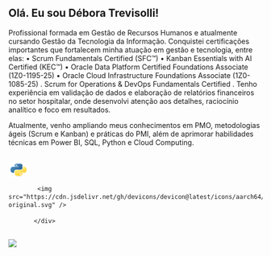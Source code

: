 ## Olá. Eu sou Débora Trevisolli! 

Profissional formada em Gestão de Recursos Humanos e atualmente cursando Gestão da Tecnologia da Informação.
Conquistei certificações importantes que fortalecem minha atuação em gestão e tecnologia, entre elas:
• Scrum Fundamentals Certified (SFC™)
• Kanban Essentials with AI Certified (KEC™)
• Oracle Data Platform Certified Foundations Associate (1Z0-1195-25)
• Oracle Cloud Infrastructure Foundations Associate (1Z0-1085-25)
. Scrum for Operations & DevOps Fundamentals Certified
.
Tenho experiência em validação de dados e elaboração de relatórios financeiros no setor hospitalar, onde desenvolvi atenção aos detalhes, raciocínio analítico e foco em resultados.

Atualmente, venho ampliando meus conhecimentos em PMO, metodologias ágeis (Scrum e Kanban) e práticas do PMI, além de aprimorar habilidades técnicas em Power BI, SQL, Python e Cloud Computing.

<div style="display: inline_block"><br>
           <img align="center" alt="Debora-Python" height="30" width="40" src="https://raw.githubusercontent.com/devicons/devicon/master/icons/python/python-original.svg">
           
            <img src="https://cdn.jsdelivr.net/gh/devicons/devicon@latest/icons/aarch64/aarch64-original.svg" />
          
           </div>
  
##

<div>
 
  <a href="https://www.linkedin.com/in/debora-trevisolli-roncardi" target="_blank"><img src="https://img.shields.io/badge/-LinkedIn-%230077B5?style=for-the-badge&logo=linkedin&logoColor=white" target="_blank"></a> 

  </div>



